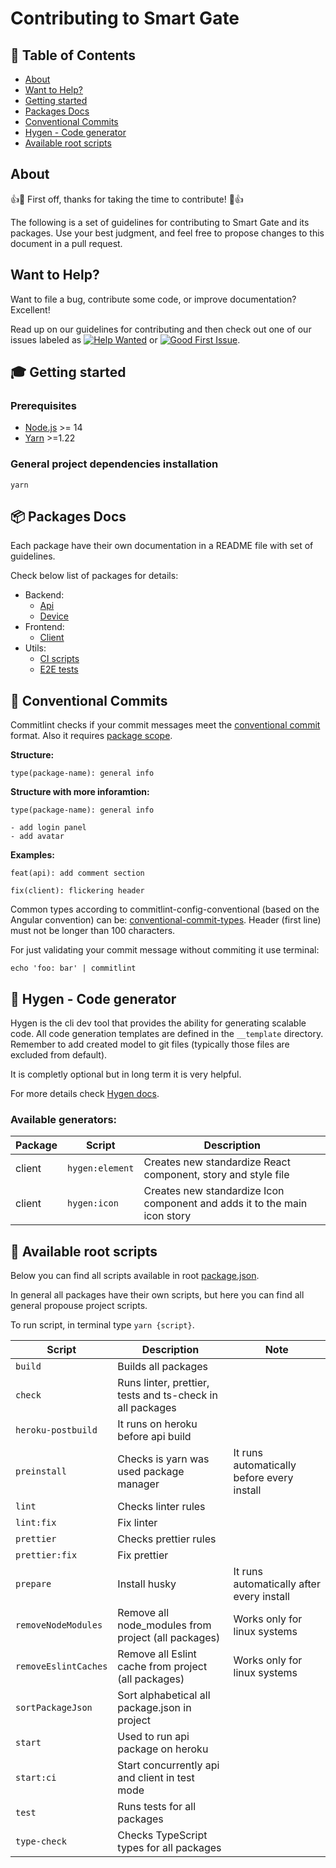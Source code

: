 # Contributing to Smart Gate

## 🚩 Table of Contents

- [About](#-about)
- [Want to Help?](#-want-to-help)
- [Getting started](#-getting-started)
- [Packages Docs](#-packages-docs)
- [Conventional Commits](#-conventional-commits)
- [Hygen - Code generator](#-hygen-code-generator)
- [Available root scripts](#-available-root-scripts)

## About

👍🎉 First off, thanks for taking the time to contribute! 🎉👍

The following is a set of guidelines for contributing to Smart Gate and its packages. Use your best judgment, and feel free to propose changes to this document in a pull request.

## Want to Help?

Want to file a bug, contribute some code, or improve documentation? Excellent!

Read up on our guidelines for contributing and then check out one of our issues labeled as [![Help Wanted](https://img.shields.io/github/issues/Jozwiaczek/smart-gate/help%20wanted.svg)](https://github.com/Jozwiaczek/smart-gate/issues?q=is%3Aopen+is%3Aissue+label%3A%22help-wanted%22) or [![Good First Issue](https://img.shields.io/github/issues/Jozwiaczek/smart-gate/good%20first%20issue.svg)](https://github.com/Jozwiaczek/smart-gate/issues?q=is%3Aopen+is%3Aissue+label%3A%22good+first+issue%22).

## 🎓 Getting started

### Prerequisites

- [Node.js](https://nodejs.org/en/) >= 14
- [Yarn](https://classic.yarnpkg.com/lang/en/) >=1.22

### General project dependencies installation

```shell script
yarn
```

## 📦 Packages Docs

Each package have their own documentation in a README file with set of guidelines.

Check below list of packages for details:

- Backend:
  - [Api](./packages/api/README.md)
  - [Device](./packages/device/README.md)
- Frontend:
  - [Client](./packages/client/README.md)
- Utils:
  - [CI scripts](./packages/ci-scipts/README.md)
  - [E2E tests](./packages/e2e/README.md)

## 📏 Conventional Commits

Commitlint checks if your commit messages meet the [conventional commit](https://www.conventionalcommits.org/en/v1.0.0/) format.
Also it requires [package scope](https://www.npmjs.com/package/@commitlint/config-lerna-scopes).

**Structure:**

```git
type(package-name): general info
```

**Structure with more inforamtion:**

```git
type(package-name): general info

- add login panel
- add avatar
```

**Examples:**

```git
feat(api): add comment section
```

```git
fix(client): flickering header
```

Common types according to commitlint-config-conventional (based on the Angular convention) can be:
[conventional-commit-types](https://github.com/commitizen/conventional-commit-types/blob/master/index.json).
Header (first line) must not be longer than 100 characters.

For just validating your commit message without commiting it use terminal:

```shell
echo 'foo: bar' | commitlint
```

## 🤖 Hygen - Code generator

Hygen is the cli dev tool that provides the ability for generating scalable code.
All code generation templates are defined in the `__template` directory.
Remember to add created model to git files (typically those files are excluded from default).

It is completly optional but in long term it is very helpful.

For more details check [Hygen docs](https://www.hygen.io/docs/quick-start/).

### Available generators:

| Package | Script          | Description                                                               |
| ------- | --------------- | ------------------------------------------------------------------------- |
| client  | `hygen:element` | Creates new standardize React component, story and style file             |
| client  | `hygen:icon`    | Creates new standardize Icon component and adds it to the main icon story |

## 📝 Available root scripts

Below you can find all scripts available in root [package.json](package.json).

In general all packages have their own scripts, but here you can find all general propouse project scripts.

To run script, in terminal type `yarn {script}`.

| Script               | Description                                               | Note                                       |
| -------------------- | --------------------------------------------------------- | ------------------------------------------ |
| `build`              | Builds all packages                                       |                                            |
| `check`              | Runs linter, prettier, tests and ts-check in all packages |                                            |
| `heroku-postbuild`   | It runs on heroku before api build                        |                                            |
| `preinstall`         | Checks is yarn was used package manager                   | It runs automatically before every install |
| `lint`               | Checks linter rules                                       |                                            |
| `lint:fix`           | Fix linter                                                |                                            |
| `prettier`           | Checks prettier rules                                     |                                            |
| `prettier:fix`       | Fix prettier                                              |                                            |
| `prepare`            | Install husky                                             | It runs automatically after every install  |
| `removeNodeModules`  | Remove all node_modules from project (all packages)       | Works only for linux systems               |
| `removeEslintCaches` | Remove all Eslint cache from project (all packages)       | Works only for linux systems               |
| `sortPackageJson`    | Sort alphabetical all package.json in project             |                                            |
| `start`              | Used to run api package on heroku                         |                                            |
| `start:ci`           | Start concurrently api and client in test mode            |                                            |
| `test`               | Runs tests for all packages                               |                                            |
| `type-check`         | Checks TypeScript types for all packages                  |                                            |
